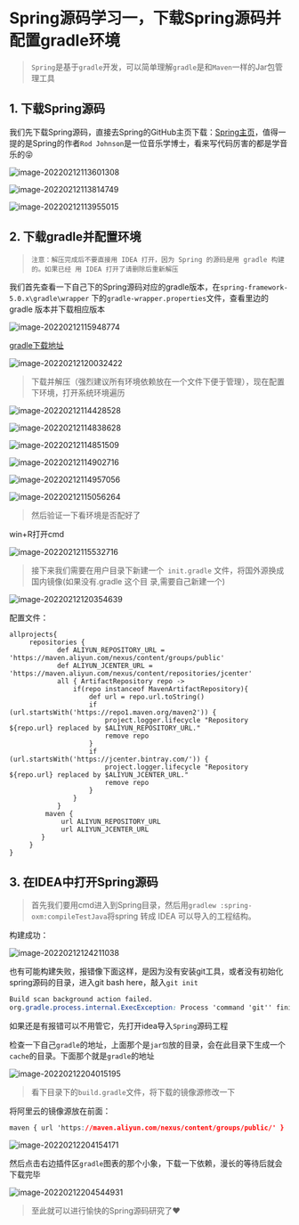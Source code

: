 # Spring源码学习一，下载Spring源码并配置gradle环境

>`Spring`是基于`gradle`开发，可以简单理解`gradle`是和`Maven`一样的Jar包管理工具

## 1. 下载Spring源码

我们先下载Spring源码，直接去Spring的GitHub主页下载：<a href="[spring-projects/spring-framework: Spring Framework (github.com)](https://github.com/spring-projects/spring-framework)">Spring主页</a>，值得一提的是Spring的作者`Rod Johnson`是一位音乐学博士，看来写代码厉害的都是学音乐的😝

![image-20220212113601308](https://gitee.com/fengxian_duck/resources/raw/master/202202121136799.png)

![image-20220212113814749](https://gitee.com/fengxian_duck/resources/raw/master/202202121138001.png)



![image-20220212113955015](https://gitee.com/fengxian_duck/resources/raw/master/202202121139234.png)



## 2. 下载gradle并配置环境

>`注意：解压完成后不要直接用 IDEA 打开，因为 Spring 的源码是用 gradle 构建的。如果已经 用 IDEA 打开了请删除后重新解压`

我们首先查看一下自己下的Spring源码对应的gradle版本，在`spring-framework-5.0.x\gradle\wrapper` 下的` gradle-wrapper.properties `文件，查看里边的 gradle 版本并下载相应版本

![image-20220212115948774](https://gitee.com/fengxian_duck/resources/raw/master/202202121159843.png)

<a href="https://gradle.org/releases/">gradle下载地址</a>

![image-20220212120032422](https://gitee.com/fengxian_duck/resources/raw/master/202202121200542.png)



>下载并解压（强烈建议所有环境依赖放在一个文件下便于管理），现在配置下环境，打开系统环境遍历

![image-20220212114428528](https://gitee.com/fengxian_duck/resources/raw/master/202202121144712.png)



![image-20220212114838628](https://gitee.com/fengxian_duck/resources/raw/master/202202121148725.png)

![image-20220212114851509](https://gitee.com/fengxian_duck/resources/raw/master/202202121148593.png)





![image-20220212114902716](https://gitee.com/fengxian_duck/resources/raw/master/202202121149785.png)



![image-20220212114957056](https://gitee.com/fengxian_duck/resources/raw/master/202202121149188.png)



![image-20220212115056264](https://gitee.com/fengxian_duck/resources/raw/master/202202121150451.png)



>然后验证一下看环境是否配好了

win+R打开cmd

![image-20220212115532716](https://gitee.com/fengxian_duck/resources/raw/master/202202121155897.png)



>接下来我们需要在用户目录下新建一个` init.gradle` 文件，将国外源换成国内镜像(如果没有.gradle 这个目 录,需要自己新建一个)

![image-20220212120354639](https://gitee.com/fengxian_duck/resources/raw/master/202202121203727.png)



配置文件：

```properties
allprojects{
	 repositories {
			def ALIYUN_REPOSITORY_URL = 'https://maven.aliyun.com/nexus/content/groups/public'
			def ALIYUN_JCENTER_URL = 'https://maven.aliyun.com/nexus/content/repositories/jcenter'
			all { ArtifactRepository repo ->
				if(repo instanceof MavenArtifactRepository){
					def url = repo.url.toString()
					if (url.startsWith('https://repo1.maven.org/maven2')) {
						project.logger.lifecycle "Repository ${repo.url} replaced by $ALIYUN_REPOSITORY_URL."
						remove repo
					}
					if (url.startsWith('https://jcenter.bintray.com/')) {
						project.logger.lifecycle "Repository ${repo.url} replaced by $ALIYUN_JCENTER_URL."
						remove repo
					}
				}
			}
		 maven {
			 url ALIYUN_REPOSITORY_URL
			 url ALIYUN_JCENTER_URL
		}
	 }
}
```

## 3. 在IDEA中打开Spring源码

>首先我们要用cmd进入到Spring目录，然后用`gradlew :spring-oxm:compileTestJava`将spring 转成 IDEA 可以导入的工程结构。

构建成功：

![image-20220212124211038](https://gitee.com/fengxian_duck/resources/raw/master/202202121242228.png)

也有可能构建失败，报错像下面这样，是因为没有安装git工具，或者没有初始化spring源码的目录，进入git bash here，敲入`git init`

```css
Build scan background action failed.
org.gradle.process.internal.ExecException: Process 'command 'git'' finished with non-zero exit value 128
```

如果还是有报错可以不用管它，先打开idea导入`Spring`源码工程

检查一下自己`gradle`的地址，上面那个是`jar包`放的目录，会在此目录下生成一个`cache`的目录。下面那个就是`gradle`的地址

![image-20220212204015195](https://gitee.com/fengxian_duck/resources/raw/master/202202122107115.png)

>看下目录下的`build.gradle`文件，将下载的镜像源修改一下

将阿里云的镜像源放在前面：

```css
maven { url 'https://maven.aliyun.com/nexus/content/groups/public/' }
```

![image-20220212204154171](https://gitee.com/fengxian_duck/resources/raw/master/202202122109463.png)



然后点击右边插件区`gradle`图表的那个小象，下载一下依赖，漫长的等待后就会下载完毕

![image-20220212204544931](https://gitee.com/fengxian_duck/resources/raw/master/202202122109315.png)



>至此就可以进行愉快的Spring源码研究了❤

















